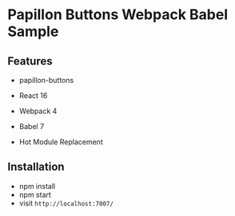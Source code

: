 # Papillon Buttons Webpack Babel Sample

## Features

* papillon-buttons

* React 16
* Webpack 4
* Babel 7
* Hot Module Replacement

## Installation

* npm install
* npm start
* visit `http://localhost:7007/`
